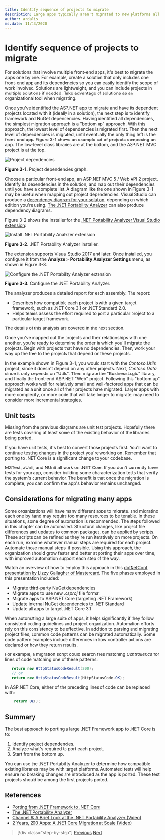```yaml
---
title: Identify sequence of projects to migrate
description: Large apps typically aren't migrated to new platforms all at once, but in a series of smaller steps. Learn how to plan the steps for migrating an ASP.NET MVC app to ASP.NET Core.
author: ardalis
ms.date: 11/13/2020
---
```


# Identify sequence of projects to migrate

For solutions that involve multiple front-end apps, it's best to migrate the apps one by one. For example, create a solution that only includes one front-end app and its dependencies so you can easily identify the scope of work involved. Solutions are lightweight, and you can include projects in multiple solutions if needed. Take advantage of solutions as an organizational tool when migrating.

Once you've identified the ASP.NET app to migrate and have its dependent projects located with it (ideally in a solution), the next step is to identify framework and NuGet dependencies. Having identified all dependencies, the simplest migration approach is a "bottom up" approach. With this approach, the lowest level of dependencies is migrated first. Then the next level of dependencies is migrated, until eventually the only thing left is the front-end app. Figure 3-1 shows an example set of projects composing an app. The low-level class libraries are at the bottom, and the ASP.NET MVC project is at the top.

![Project dependencies](./media/Figure3-1.png)

**Figure 3-1.** Project dependencies graph.

Choose a particular front-end app, an ASP.NET MVC 5 / Web API 2 project. Identify its dependencies in the solution, and map out their dependencies until you have a complete list. A diagram like the one shown in Figure 3-1 may be useful when mapping out project dependencies. Visual Studio can produce a [dependency diagram for your solution](/visualstudio/modeling/create-layer-diagrams-from-your-code), depending on which edition you're using. [The .NET Portability Analyzer](../../standard/analyzers/portability-analyzer.md) can also produce dependency diagrams.

Figure 3-2 shows the installer for the [.NET Portability Analyzer Visual Studio extension](https://marketplace.visualstudio.com/items?itemName=ConnieYau.NETPortabilityAnalyzer):

![Install .NET Portability Analyzer extension](./media/Figure3-2.png)

**Figure 3-2.** .NET Portability Analyzer installer.

The extension supports Visual Studio 2017 and later. Once installed, you configure it from the **Analyze** > **Portability Analyzer Settings** menu, as shown in Figure 3-3.

![Configure the .NET Portability Analyzer extension](./media/Figure3-3.png)

**Figure 3-3.** Configure the .NET Portability Analyzer.

The analyzer produces a detailed report for each assembly. The report:

* Describes how compatible each project is with a given target framework, such as .NET Core 3.1 or .NET Standard 2.0.
* Helps teams assess the effort required to port a particular project to a particular target framework.

The details of this analysis are covered in the next section.

Once you've mapped out the projects and their relationships with one another, you're ready to determine the order in which you'll migrate the projects. Begin with projects that have no dependencies. Then, work your way up the tree to the projects that depend on these projects.

In the example shown in Figure 3-1, you would start with the *Contoso.Utils* project, since it doesn't depend on any other projects. Next, *Contoso.Data* since it only depends on "Utils". Then migrate the "BusinessLogic" library, and finally the front-end ASP.NET "Web" project. Following this "bottom up" approach works well for relatively small and well-factored apps that can be migrated as a unit once all of their projects have migrated. Larger apps with more complexity, or more code that will take longer to migrate, may need to consider more incremental strategies.

## Unit tests

Missing from the previous diagrams are unit test projects. Hopefully there are tests covering at least some of the existing behavior of the libraries being ported.

If you have unit tests, it's best to convert those projects first. You'll want to continue testing changes in the project you're working on. Remember that porting to .NET Core is a significant change to your codebase.

MSTest, xUnit, and NUnit all work on .NET Core. If you don't currently have tests for your app, consider building some characterization tests that verify the system's current behavior. The benefit is that once the migration is complete, you can confirm the app's behavior remains unchanged.

## Considerations for migrating many apps

Some organizations will have many different apps to migrate, and migrating each one by hand may require too many resources to be tenable. In these situations, some degree of automation is recommended. The steps followed in this chapter can be automated. Structural changes, like project file differences and updates to common packages, can be applied by scripts. These scripts can be refined as they're run iteratively on more projects. On each run, examine whatever manual steps are required for each project. Automate those manual steps, if possible. Using this approach, the organization should grow faster and better at porting their apps over time, with improved automation support each step of the way.

Watch an overview of how to employ this approach in this [dotNetConf presentation by Lizzy Gallagher of Mastercard](https://www.youtube.com/watch?v=C-2haqb60No). The five phases employed in this presentation included:

- Migrate third-party NuGet dependencies
- Migrate apps to use new *.csproj* file format
- Migrate apps to ASP.NET Core (targeting .NET Framework)
- Update internal NuGet dependencies to .NET Standard
- Update all apps to target .NET Core 3.1

When automating a large suite of apps, it helps significantly if they follow consistent coding guidelines and project organization. Automation efforts rely on this consistency to be effective. In addition to parsing and migrating project files, common code patterns can be migrated automatically. Some code pattern examples include differences in how controller actions are declared or how they return results.

For example, a migration script could search files matching *Controller.cs* for lines of code matching one of these patterns:

```csharp
   return new HttpStatusCodeResult(200);
   // or
   return new HttpStatusCodeResult(HttpStatusCode.OK);
```

In ASP.NET Core, either of the preceding lines of code can be replaced with:

```csharp
    return Ok();
```

## Summary

The best approach to porting a large .NET Framework app to .NET Core is to:

1. Identify project dependencies.
1. Analyze what's required to port each project.
1. Start from the bottom up.

You can use the .NET Portability Analyzer to determine how compatible existing libraries may be with target platforms. Automated tests will help ensure no breaking changes are introduced as the app is ported. These test projects should be among the first projects ported.

## References

- [Porting from .NET Framework to .NET Core](../../core/porting/index.md)
- [The .NET Portability Analyzer](../../standard/analyzers/portability-analyzer.md)
- [Channel 9: A Brief Look at the .NET Portability Analyzer (Video)](https://channel9.msdn.com/Blogs/Seth-Juarez/A-Brief-Look-at-the-NET-Portability-Analyzer)
- [2 Years, 200 Apps: A .NET Core Migration at Scale (Video)](https://www.youtube.com/watch?v=C-2haqb60No)

>[!div class="step-by-step"]
>[Previous](migrate-large-solutions.md)
>[Next](understand-update-dependencies.md)
